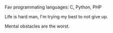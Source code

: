 Fav programmating languages: C, Python, PHP

Life is hard man, I'm trying my best to not give up.

Mental obstacles are the worst.
